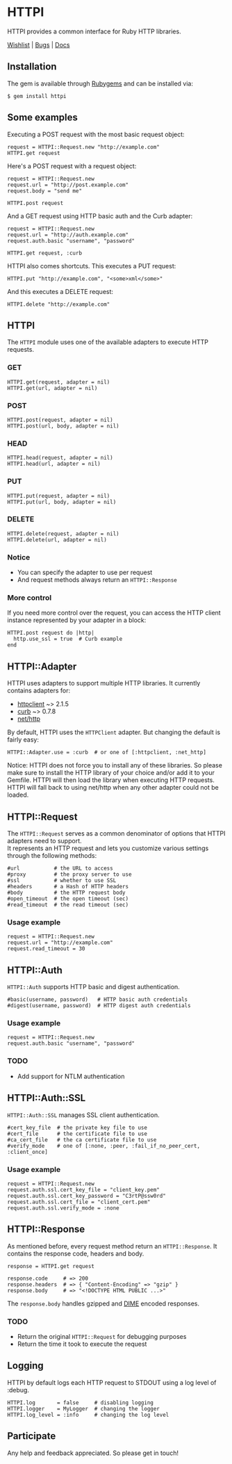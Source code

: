 HTTPI
=====

HTTPI provides a common interface for Ruby HTTP libraries.

[Wishlist](http://httpi.uservoice.com) | [Bugs](http://github.com/rubiii/httpi/issues) | [Docs](http://rubydoc.info/gems/httpi/frames)

Installation
------------

The gem is available through [Rubygems](http://rubygems.org/gems/httpi) and can be installed via:

    $ gem install httpi

Some examples
-------------

Executing a POST request with the most basic request object:

    request = HTTPI::Request.new "http://example.com"
    HTTPI.get request

Here's a POST request with a request object:

    request = HTTPI::Request.new
    request.url = "http://post.example.com"
    request.body = "send me"
    
    HTTPI.post request

And a GET request using HTTP basic auth and the Curb adapter:

    request = HTTPI::Request.new
    request.url = "http://auth.example.com"
    request.auth.basic "username", "password"
    
    HTTPI.get request, :curb

HTTPI also comes shortcuts. This executes a PUT request:

    HTTPI.put "http://example.com", "<some>xml</some>"

And this executes a DELETE request:

    HTTPI.delete "http://example.com"

HTTPI
-------------

The `HTTPI` module uses one of the available adapters to execute HTTP requests.

### GET

    HTTPI.get(request, adapter = nil)
    HTTPI.get(url, adapter = nil)

### POST

    HTTPI.post(request, adapter = nil)
    HTTPI.post(url, body, adapter = nil)

### HEAD

    HTTPI.head(request, adapter = nil)
    HTTPI.head(url, adapter = nil)

### PUT

    HTTPI.put(request, adapter = nil)
    HTTPI.put(url, body, adapter = nil)

### DELETE

    HTTPI.delete(request, adapter = nil)
    HTTPI.delete(url, adapter = nil)

### Notice

* You can specify the adapter to use per request
* And request methods always return an `HTTPI::Response`

### More control

If you need more control over the request, you can access the HTTP client instance represented
by your adapter in a block:

    HTTPI.post request do |http|
      http.use_ssl = true  # Curb example
    end

HTTPI::Adapter
--------------

HTTPI uses adapters to support multiple HTTP libraries.
It currently contains adapters for:

* [httpclient](http://rubygems.org/gems/httpclient) ~> 2.1.5
* [curb](http://rubygems.org/gems/curb) ~> 0.7.8
* [net/http](http://ruby-doc.org/stdlib/libdoc/net/http/rdoc)

By default, HTTPI uses the `HTTPClient` adapter. But changing the default is fairly easy:

    HTTPI::Adapter.use = :curb  # or one of [:httpclient, :net_http]

Notice: HTTPI does not force you to install any of these libraries. So please make sure to install the HTTP library of your choice and/or add it to your Gemfile. HTTPI will then load the library when executing HTTP requests. HTTPI will fall back to using net/http when any other adapter could not be loaded.

HTTPI::Request
--------------

The `HTTPI::Request` serves as a common denominator of options that HTTPI adapters need to support.  
It represents an HTTP request and lets you customize various settings through the following methods:

    #url           # the URL to access
    #proxy         # the proxy server to use
    #ssl           # whether to use SSL
    #headers       # a Hash of HTTP headers
    #body          # the HTTP request body
    #open_timeout  # the open timeout (sec)
    #read_timeout  # the read timeout (sec)

### Usage example

    request = HTTPI::Request.new
    request.url = "http://example.com"
    request.read_timeout = 30

HTTPI::Auth
-----------

`HTTPI::Auth` supports HTTP basic and digest authentication.

    #basic(username, password)   # HTTP basic auth credentials
    #digest(username, password)  # HTTP digest auth credentials

### Usage example

    request = HTTPI::Request.new
    request.auth.basic "username", "password"

### TODO

* Add support for NTLM authentication

HTTPI::Auth::SSL
----------------

`HTTPI::Auth::SSL` manages SSL client authentication.

    #cert_key_file  # the private key file to use
    #cert_file      # the certificate file to use
    #ca_cert_file   # the ca certificate file to use
    #verify_mode    # one of [:none, :peer, :fail_if_no_peer_cert, :client_once]

### Usage example

    request = HTTPI::Request.new
    request.auth.ssl.cert_key_file = "client_key.pem"
    request.auth.ssl.cert_key_password = "C3rtP@ssw0rd"
    request.auth.ssl.cert_file = "client_cert.pem"
    request.auth.ssl.verify_mode = :none

HTTPI::Response
---------------

As mentioned before, every request method return an `HTTPI::Response`.
It contains the response code, headers and body.

    response = HTTPI.get request
     
    response.code     # => 200
    response.headers  # => { "Content-Encoding" => "gzip" }
    response.body     # => "<!DOCTYPE HTML PUBLIC ...>"

The `response.body` handles gzipped and [DIME](http://en.wikipedia.org/wiki/Direct_Internet_Message_Encapsulation) encoded responses.

### TODO

* Return the original `HTTPI::Request` for debugging purposes
* Return the time it took to execute the request

Logging
-------

HTTPI by default logs each HTTP request to STDOUT using a log level of :debug.

    HTTPI.log       = false     # disabling logging
    HTTPI.logger    = MyLogger  # changing the logger
    HTTPI.log_level = :info     # changing the log level

Participate
-----------

Any help and feedback appreciated. So please get in touch!
